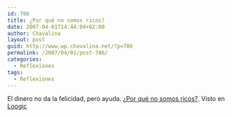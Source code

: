 ```yaml
---
id: 786
title: ¿Por qué no somos ricos?
date: 2007-04-01T14:44:04+02:00
author: Chavalina
layout: post
guid: http://www.wp.chavalina.net/?p=786
permalink: /2007/04/01/post-786/
categories:
  - Reflexiones
tags:
  - Reflexiones
---
```

El dinero no da la felicidad, pero ayuda. <a href="http://bolsaovejuna.com/2007/03/por-qu-no-somos-ricos.html" target="_blank">&iquest;Por qué no somos ricos?</a>. Visto en <a href="http://www.loogic.com/index.php/2007/04/01/loogic-links-29/" target="_blank">Loogic</a>